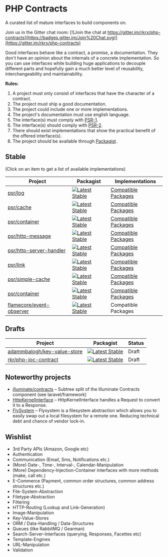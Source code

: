 PHP Contracts
=============

A curated list of mature interfaces to build components on.

Join us in the Gitter chat room: [![Join the chat at https://gitter.im/rkrx/php-contracts](https://badges.gitter.im/Join%20Chat.svg)](https://gitter.im/rkrx/php-contracts)

Good interfaces behave like a contract, a promise, a documentation. They don't have an opinion about the internals of a concrete implementation.
So you can use interfaces while building huge applications to decouple different parts and hopefully gain a much better level of reusability,
interchangeability and maintainability.

**Rules:**

1. A project must only consist of interfaces that have the character of a contract.
2. The project must ship a good documentation.
3. The project could include one or more implementations.
4. The project's documentation must use english language.
5. The interface(s) must comply with [PSR-1](http://www.php-fig.org/psr/psr-1/).
6. The interface(s) should comply with [PSR-2](http://www.php-fig.org/psr/psr-2/).
7. There should exist implementations that show the practical benefit of the offered interface(s).
8. The project should be available through [Packagist](https://packagist.org/).


## Stable

(Click on an item to get a list of available implementations)

| Project | Packagist | Implementations |
|---------|-----------|-----------------|
| [psr/log](https://github.com/php-fig/log) | [![Latest Stable](http://img.shields.io/packagist/v/psr/log.svg)](https://packagist.org/packages/psr/log) | [Compatible Packages](https://packagist.org/providers/psr/log-implementation) |
| [psr/cache](https://github.com/php-fig/cache) | [![Latest Stable](http://img.shields.io/packagist/v/psr/cache.svg)](https://packagist.org/packages/psr/cache) | [Compatible Packages](https://packagist.org/providers/psr/cache-implementation)
| [psr/container](https://github.com/php-fig/container) | [![Latest Stable](http://img.shields.io/packagist/v/psr/container.svg)](https://packagist.org/packages/psr/container) | [Compatible Packages](https://packagist.org/providers/psr/container-implementation) |
| [psr/http-message](https://github.com/php-fig/http-message) | [![Latest Stable](http://img.shields.io/packagist/v/psr/http-message.svg)](https://packagist.org/packages/psr/http-message) | [Compatible Packages](https://packagist.org/providers/psr/http-message-implementation) |
| [psr/http-server-handler](https://github.com/php-fig/http-server-handler) | [![Latest Stable](http://img.shields.io/packagist/v/psr/http-message.svg)](https://packagist.org/packages/psr/http-server-handler) | [Compatible Packages](https://packagist.org/providers/psr/http-server-handler) |
| [psr/link](https://github.com/php-fig/link) | [![Latest Stable](http://img.shields.io/packagist/v/psr/link.svg)](https://packagist.org/packages/psr/simple-cache) | [Compatible Packages](https://packagist.org/providers/psr/link-implementation) |
| [psr/simple-cache](https://github.com/php-fig/simple-cache) | [![Latest Stable](http://img.shields.io/packagist/v/psr/simple-cache.svg)](https://packagist.org/packages/psr/simple-cache) | [Compatible Packages](https://packagist.org/providers/psr/simple-cache-implementation) |
| [psr/container](https://github.com/php-fig/container) | [![Latest Stable](http://img.shields.io/packagist/v/psr/containser.svg)](https://packagist.org/packages/psr/container) | [Compatible Packages](https://packagist.org/providers/psr/container-implementation) |
| [flamecore/event-observer](https://github.com/FlameCore/EventObserver) | [![Latest Stable](http://img.shields.io/packagist/v/flamecore/event-observer.svg)](https://packagist.org/packages/flamecore/event-observer) | Compatible Packages |

## Drafts

| Project | Packagist | Status |
|---------|-----------|--------|
| [adammbalogh/key-value-store](https://github.com/adammbalogh/key-value-store) | [![Latest Stable](http://img.shields.io/packagist/v/adammbalogh/key-value-store.svg)](https://packagist.org/packages/adammbalogh/key-value-store) | Draft |
| [rkr/php-ioc-contract](https://packagist.org/packages/rkr/php-ioc-contract) | [![Latest Stable](http://img.shields.io/packagist/v/rkr/php-di-ioc-adapter.svg)](https://packagist.org/packages/rkr/php-di-ioc-adapter) | Draft |

## Noteworthy projects

* [illuminate/contracts](https://github.com/illuminate/contracts) – Subtree split of the Illuminate Contracts component (see laravel/framework)
* [HttpKernelInterface](https://github.com/symfony/symfony/blob/master/src/Symfony/Component/HttpKernel/HttpKernelInterface.php) – HttpKernelInterface handles a Request to convert it to a Response.
* [FlySystem](http://flysystem.thephpleague.com) – Flysystem is a filesystem abstraction which allows you to easily swap out a local filesystem for a remote one. Reducing technical debt and chance of vendor lock-in. 

## Wishlist

* 3rd Party APIs (Amazon, Google etc)
* Authentication
* Communication (Email, Sms, Notifications etc.)
* (More) Date-, Time-, Interval-, Calendar-Manipulation
* (More) Dependency-Injection-Container interfaces with more methods (make, call etc.)
* E-Commerce (Payment, common order structures, common address structures etc.)
* File-System-Abstraction
* Filetype-Abstraction
* Filtering
* HTTP-Routing (Lookup and Link-Generation)
* Image-Manipulation
* Key-Value-Stores
* ORM / Data-Handling / Data-Structures
* Queues (like RabbitMQ / Gearman)
* Search-Server-Interfaces (querying, Responses, Facettes etc)
* Template-Engines
* URL-Manipulation
* Validation

